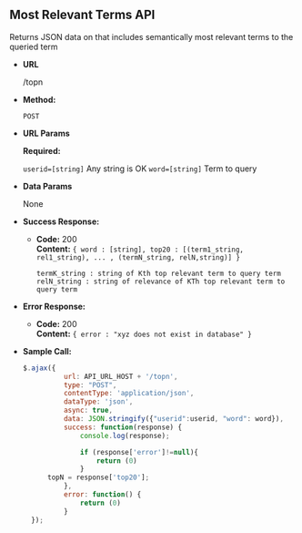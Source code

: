 **Most Relevant Terms API**
----
  Returns JSON data on that includes semantically most relevant terms to the queried term

* **URL**

  /topn

* **Method:**

  `POST` 
  
*  **URL Params**

   **Required:**
 
   `userid=[string]` Any string is OK
   `word=[string]`   Term to query

* **Data Params**

  None

* **Success Response:**

  * **Code:** 200 <br />
    **Content:** `{ word : [string], top20 : [(term1_string, rel1_string), ... , (termN_string, relN,string)] }`
    
    `termK_string : string of Kth top relevant term to query term`
    `relN_string : string of relevance of KTh top relevant term to query term`
     
* **Error Response:**

  * **Code:** 200 <br />
    **Content:** `{ error : "xyz does not exist in database" }`

* **Sample Call:**

  ```javascript
  $.ajax({
			url: API_URL_HOST + '/topn',
			type: "POST",
			contentType: 'application/json',
			dataType: 'json',
			async: true,
			data: JSON.stringify({"userid":userid, "word": word}),
			success: function(response) {
				console.log(response);

				if (response['error']!=null){
					return (0)
				}
        topN = response['top20'];
			},
			error: function() {
				return (0)
			}
	});
  ```
